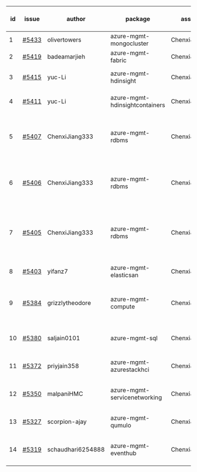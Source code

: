 | id | issue | author | package | assignee | bot advice | created date of issue | target release date | date from target |
| ------ | ------ | ------ | ------ | ------ | ------ | ------ | ------ | :-----: |
| 1 | [#5433](https://github.com/Azure/sdk-release-request/issues/5433) | olivertowers | azure-mgmt-mongocluster | ChenxiJiang333 | HoldOn. TypeSpec. | 08-19 | 09-27 |  |
| 2 | [#5419](https://github.com/Azure/sdk-release-request/issues/5419) | badeamarjieh | azure-mgmt-fabric | ChenxiJiang333 | FirstBeta. TypeSpec. | 08-12 | 09-26 |  |
| 3 | [#5415](https://github.com/Azure/sdk-release-request/issues/5415) | yuc-Li | azure-mgmt-hdinsight | ChenxiJiang333 | close to release date. | 08-08 | 08-22 | 0 |
| 4 | [#5411](https://github.com/Azure/sdk-release-request/issues/5411) | yuc-Li | azure-mgmt-hdinsightcontainers | ChenxiJiang333 | close to release date. | 08-08 | 08-22 | 0 |
| 5 | [#5407](https://github.com/Azure/sdk-release-request/issues/5407) | ChenxiJiang333 | azure-mgmt-rdbms | ChenxiJiang333 | duplicated issue  <br> Attention to inconsistent tag. MultiAPI | 08-07 | fail to get. |  |
| 6 | [#5406](https://github.com/Azure/sdk-release-request/issues/5406) | ChenxiJiang333 | azure-mgmt-rdbms | ChenxiJiang333 | duplicated issue  <br> Attention to inconsistent tag. MultiAPI | 08-07 | fail to get. |  |
| 7 | [#5405](https://github.com/Azure/sdk-release-request/issues/5405) | ChenxiJiang333 | azure-mgmt-rdbms | ChenxiJiang333 | duplicated issue  <br> new version is 0.0.0, please check base branch! | 08-07 | fail to get. |  |
| 8 | [#5403](https://github.com/Azure/sdk-release-request/issues/5403) | yifanz7 | azure-mgmt-elasticsan | ChenxiJiang333 | new comment. HoldOn. | 08-07 | 09-27 |  |
| 9 | [#5384](https://github.com/Azure/sdk-release-request/issues/5384) | grizzlytheodore | azure-mgmt-compute | ChenxiJiang333 | new comment. close to release date. | 07-30 | 08-23 | 0 |
| 10 | [#5380](https://github.com/Azure/sdk-release-request/issues/5380) | saljain0101 | azure-mgmt-sql | ChenxiJiang333 | close to release date. HoldOn. | 07-26 | 08-22 | 0 |
| 11 | [#5372](https://github.com/Azure/sdk-release-request/issues/5372) | priyjain358 | azure-mgmt-azurestackhci | ChenxiJiang333 | close to release date. | 07-24 | 08-22 | 0 |
| 12 | [#5350](https://github.com/Azure/sdk-release-request/issues/5350) | malpaniHMC | azure-mgmt-servicenetworking | ChenxiJiang333 | close to release date. HoldOn. | 07-18 | 08-23 | 0 |
| 13 | [#5327](https://github.com/Azure/sdk-release-request/issues/5327) | scorpion-ajay | azure-mgmt-qumulo | ChenxiJiang333 | close to release date. | 07-09 | 08-23 | 0 |
| 14 | [#5319](https://github.com/Azure/sdk-release-request/issues/5319) | schaudhari6254888 | azure-mgmt-eventhub | ChenxiJiang333 | close to release date. HoldOn. | 07-05 | 08-23 | 0 |
